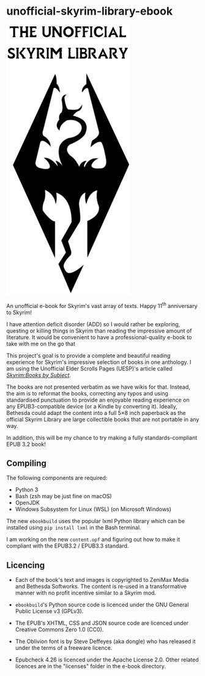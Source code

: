 # unofficial-skyrim-library-ebook

![Unofficial Skyrim Library logo](https://github.com/inferno986return/unofficial-skyrim-library-ebook/blob/main/unoffical_library.png)

An unofficial e-book for Skyrim's vast array of texts. Happy 11<sup>th</sup> anniversary to Skyrim!

I have attention deficit disorder (ADD) so I would rather be exploring, questing or killing things in Skyrim than reading the impressive amount of literature. It would be convenient to have a professional-quality e-book to take with me on the go that  

This project's goal is to provide a complete and beautiful reading experience for Skyrim's impressive selection of books in one anthology. I am using the Unofficial Elder Scrolls Pages (UESP)'s article called [*Skyrim:Books by Subject*](https://en.uesp.net/wiki/Skyrim:Books_by_Subject).

The books are not presented verbatim as we have wikis for that. Instead, the aim is to reformat the books, correcting any typos and using standardised punctuation to provide an enjoyable reading experience on any EPUB3-compatible device (or a Kindle by converting it). Ideally, Bethesda could adapt the content into a full 5×8 inch paperback as the official Skyrim Library are large collectible books that are not portable in any way.

In addition, this will be my chance to try making a fully standards-compliant EPUB 3.2 book!

## Compiling
The following components are required:

* Python 3
* Bash (zsh may be just fine on macOS)
* OpenJDK
* Windows Subsystem for Linux (WSL) (on Microsoft Windows)

The new `ebookbuild` uses the popular lxml Python library which can be installed using `pip install lxml` in the Bash terminal.

I am working on the new `content.opf` and figuring out how to make it compliant with the EPUB3.2 / EPUB3.3 standard.

## Licencing
* Each of the book's text and images is copyrighted to ZeniMax Media and Bethesda Softworks. The content is re-used in a transformative manner with no profit incentive similar to a Skyrim mod.

* `ebookbuild`'s Python source code is licenced under the GNU General Public License v3 (GPLv3).

* The EPUB's XHTML, CSS and JSON source code are licenced under Creative Commons Zero 1.0 (CC0).

* The Oblivion font is by Steve Deffeyes (aka dongle) who has released it under the terms of a freeware licence.

* Epubcheck 4.26 is licenced under the Apache License 2.0. Other related licences are in the "licenses" folder in the e-book directory.